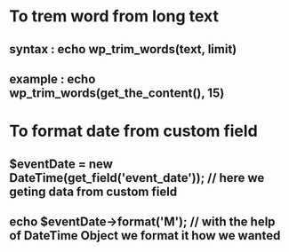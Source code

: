 # To trem word from long text
## syntax : echo wp_trim_words(text, limit)
## example : echo wp_trim_words(get_the_content(), 15)


# To format date from custom field

## $eventDate = new DateTime(get_field('event_date')); // here we geting data from custom field
## echo $eventDate->format('M'); // with the help of DateTime Object we format it how we wanted